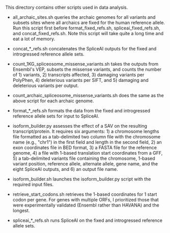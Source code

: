 This directory contains other scripts used in data analysis.

- all_archaic_sites.sh queries the archaic genomes for all variants and subsets sites where all archaics are fixed for the human reference allele. Run this script first before format_fixed_refs.sh, spliceai_fixed_refs.sh, and concat_fixed_refs.sh. Note this script will take quite a long time and eat a lot of memory.

- concat_*_refs.sh concatenates the SpliceAI outputs for the fixed and introgressed reference allele sets. 

- count_1KG_spliceosome_missense_variants.sh takes the outputs from Ensembl's VEP, subsets the missense variants, and counts the number of 1) variants, 2) transcripts affected, 3) damaging variants per PolyPhen, 4) deleterious variants per SIFT, and 5) damaging and deleterious variants per output.

- count_archaic_spliceosome_missense_variants.sh does the same as the above script for each archaic genome.

- format_*_refs.sh formats the data from the fixed and introgressed reference allele sets for input to SpliceAI.

- isoform_builder.py assesses the effect of a SAV on the resulting transcript/protein. It requires six arguments: 1) a chromosome lengths file formatted as a tab-delimited two column file with the chromosome name (e.g., "chr1") in the first field and length in the second field, 2) an exon coordinates file in BED format, 3) a FASTA file for the reference genome, 4) a file with 1-based translation start coordinates from a GFF, 5) a tab-delimited variants file containing the chromosome, 1-based variant position, reference allele, alternate allele, gene name, and the eight SpliceAI outputs, and 6) an output file name.

- isoform_builder.sh launches the isoform_builder.py script with the required input files.

- retrieve_start_codons.sh retrieves the 1-based coordinates for 1 start codon per gene. For genes with multiple ORFs, I prioritized those that were experimentally validated (Ensembl rather than HAVANA) and the longest.

- spliceai_*_refs.sh runs SpliceAI on the fixed and introgressed reference allele sets.
